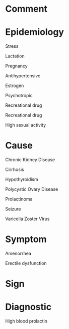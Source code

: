 # Comment

# Epidemiology

Stress

Lactation

Pregnancy

Antihypertensive

Estrogen

Psychotropic

Recreational drug

Recreational drug

High sexual activity

# Cause

Chronic Kidney Disease

Cirrhosis

Hypothyroidism

Polycystic Ovary Disease

Prolactinoma

Seizure

Varicella Zoster Virus

# Symptom

Amenorrhea

Erectile dysfunction

# Sign

# Diagnostic

High blood prolactin

